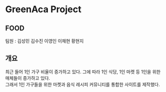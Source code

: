 # GreenAca Project

## FOOD
팀원 : 김성민 김수진 이영인 이채현 황현지

## 개요
최근 들어 1인 가구 비율이 증가하고 있다. 그에 따라 1인 식당, 1인 마켓 등 1인을 위한 매체들이 증가하고 있다.<br>
그래서 1인 가구들을 위한 마켓과 음식 레시피 커뮤니티를 통합한 사이트를 제작했다.


